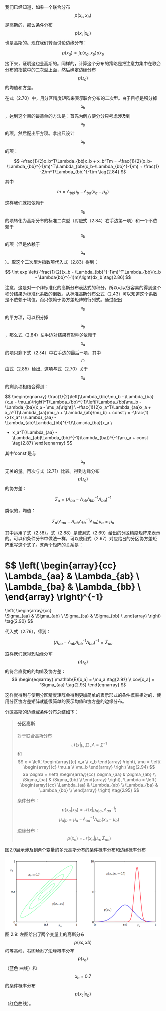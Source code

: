 我们已经知道，如果一个联合分布$$ p(x_a, x_b) $$是高斯的，那么条件分布$$ p(x_a|x_b) $$也是高斯的。现在我们转而讨论边缘分布：

$$
p(x_a) = \int p(x_a, x_b)dx_b \tag{2.83}
$$

接下来，证明这也是高斯的。同样的，计算这个分布的策略是把注意力集中在联合分布的指数中的二次型上面，然后确定边缘分布$$ p(x_a) $$的均值和方差。    

在式（2.70）中，用分区精度矩阵来表示联合分布的二次型。由于目标是积分掉$$ x_b $$，达到这个目的最简单的方法是：首先为例方便分分只考虑涉及到$$ x_b $$的项，然后配出平方项。拿出只设计$$ x_b $$的项：

$$
-\frac{1}{2}x_b^T\Lambda_{bb}x_b + x_b^Tm = -\frac{1}{2}(x_b-\Lambda_{bb}^{-1}m)^T\Lambda_{bb}(x_b-\Lambda_{bb}^{-1}m) + \frac{1}{2}m^T\Lambda_{bb}^{-1}m \tag{2.84}
$$

其中

$$
m = \Lambda_{bb}\mu_b - \Lambda_{ba}(x_a - \mu_a) \tag{2.85}
$$

这样我们就把依赖于$$ x_b $$的项转化为高斯分布的标准二次型（对应式（2.84）右手边第一项）和一个不依赖于$$ x_b $$的项（但是依赖于$$ x_a $$）。取这个二次型为指数项代入式（2.83）得到：

$$
\int exp \left{-\frac{1}{2}(x_b - \Lambda_{bb}^{-1}m)^T\Lambda_{bb}(x_b - \Lambda{bb}^{-1}m)\right}dx_b \tag{2.86}
$$

注意，这是对一个非标准化的高斯分布表达式的积分，所以可以很容易的得到这个积分结果为标准化系数的倒数。从标准高斯分布公式（2.43）可以知道这个系数是不依赖于均值，而只依赖于协方差矩阵的行列式。通过配出$$ x_b $$的平方项，可以积分掉$$ x_b $$，那么式（2.84）左手边对结果有影响的依赖于$$ x_a $$的项只剩下式（2.84）中右手边的最后一项，其中$$ m $$由式（2.85）给出。这项与式（2.70）关于$$ x_a $$的剩余项相结合得到：    

$$
\begin{eqnarray}
\frac{1}{2}\left[\Lambda_{bb}\mu_b - \Lambda_{ba}(x_a - \mu_a)\right]^T\Lambda_{bb}^{-1}\left[\Lambda_{bb}\mu_b - \Lambda_{ba}(x_a - \mu_a)\right] \\
-\frac{1}{2}x_a^T\Lambda_{aa}x_a + x_a^T(\Lambda_{aa}\mu_a + \Lambda_{ab}\mu_b) + const \\
= -\frac{1}{2}x_a^T(\Lambda_{aa} - \Lambda_{ab}\Lambda_{bb}^{-1}\Lambda_{ba})x_a \\
+ x_a^T(\Lambda_{aa} - \Lambda_{ab}\Lambda_{bb}^{-1}\Lambda_{ba})^{-1}\mu_a + const \tag{2.87}
\end{eqnarray}
$$

其中‘const’是与$$ x_a $$无关的量。再次与式（2.71）比较。得到边缘分布$$ p(x_a) $$的协方差：    

$$
\Sigma_a = (\Lambda_{aa} - \Lambda_{ab}\Lambda_{bb}^{-1}\Lambda_{ba})^{-1} \tag{2.88}
$$

类似的，均值：

$$
\Sigma_a(\Lambda_{aa} - \Lambda_{ab}\Lambda_{bb}^{-1}\Lambda_{ba})\mu_a = \mu_a \tag{2.89}
$$

其中运用了式（2.88）。式（2.88）是使用式（2.69）给出的分区精度矩阵来表示的。可以和条件分布中做法一样，可以使用式（2.67）对应给出的分区协方差矩阵重写这个式子。这两个矩阵的关系是：    

$$
\left(
\begin{array}{cc}  
\Lambda_{aa} & \Lambda_{ab} \\
\Lambda_{ba} & \Lambda_{bb} \\
\end{array}
\right)^{-1}
=
\left(
\begin{array}{cc}  
\Sigma_{aa} & \Sigma_{ab} \\
\Sigma_{ba} & \Sigma_{bb} \\
\end{array}
\right) \tag{2.90}
$$

代入式（2.76），得到：

$$
\left(\Lambda_{aa} - \Lambda_{ab}\Lambda_{bb}^{-1}\Lambda_{ba}\right)^{-1} = \Sigma_{aa} \tag{2.91}
$$

这样我们就得到边缘分布$$ p(x_a) $$的符合直觉的的均值及协方差：    
$$
\begin{eqnarray}
\mathbb{E}[x_a] = \mu_a \tag{2.92} \\
cov[x_a] = \Sigma_{aa} \tag{2.93}
\end{eqnarray}
$$

这样就得到与使用分区精度矩阵会得到更加简单的表示形式的条件概率相对的，使用分区协方差矩阵就能很简单的表示均值和协方差的边缘分布。    


分区高斯的边缘或条件分布总结如下：    

> #### 分区高斯    
> 对于联合高斯分布$$ \mathcal{N}(x|\mu,\Sigma) , \Lambda \equiv \Sigma^{-1} $$和
> $$ x = \left( \begin{array}{c}  x_a \\ x_b \end{array} \right), \mu = \left( \begin{array}{c}  \mu_a \\ \mu_b \end{array} \right)  \tag(2.94) $$
> $$ \Sigma = \left( \begin{array}{cc}  \Sigma_{aa} & \Sigma_{ab} \\ \Sigma_{ba} & \Sigma_{bb} \\ \end{array} \right), \Lambda = \left( \begin{array}{cc}  \Lambda_{aa} & \Lambda_{ab} \\ \Lambda_{ba} & \Lambda_{bb} \\ \end{array} \right) \tag{2.95} $$
> 
> 条件分布：    
> $$ p(x_a|x_b) = \mathcal{N}(x|\mu_{a|b}, \Lambda_{aa}^{-1}) \tag{2.96} $$
> $$ \mu_{a|b} = \mu_a - \Lambda_{aa}^{-1}\Lambda_{ab}(x_a - \mu_b) \tag{2.97} $$
> 
> 边缘分布：    
> $$ p(x_a) = \mathcal{N}(x_a|\mu_a, \Sigma_{aa}) \tag{2.98} $$

图2.9展示涉及到两个变量的多元高斯分布的条件概率分布和边缘概率分布     

![图 2-9](images/conditional_marginal_gaussian.png)      
图 2.9: 左图给出了两个变量上的高斯分布$$ p(xa, xb) $$的等高线，右图给出了边缘概率分布$$ p(x_a) $$ （蓝色 曲线）和$$ x_b = 0.7 $$的条件概率分布$$ p(x_a|x_b) $$（红色曲线）。


